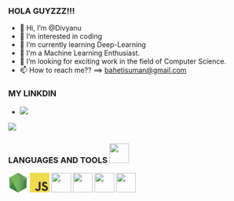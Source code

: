 ### HOLA GUYZZZ!!!

- 👋 Hi, I’m @Divyanu
- 👀 I’m interested in coding
- 🌱 I’m currently learning Deep-Learning
- 🤖 I'm a Machine Learning Enthusiast.
- 💞️ I’m looking for exciting work in the field of Computer Science.
- 📫 How to reach me?? ==> bahetisuman@gmail.com

### MY LINKDIN
- <img src="https://img.icons8.com/material-outlined/50/000000/linkedin--v2.png">


<img src  = "https://github-readme-stats.vercel.app/api?username=Divyanu&&show_icons=true&title_color=EEC935&icon_color=bb2acf&text_color=08E78B&bg_color=151515">

### LANGUAGES AND TOOLS <img src="https://camo.githubusercontent.com/beb64ff21c883e318e4f5db5231c2ba4175705bea1c9249e82a41ab375db4f75/68747470733a2f2f6d65646961322e67697068792e636f6d2f6d656469612f51737347456d706b79454f684243623765312f67697068792e6769663f6369643d656366303565343761306e336769316266716e74716d6f62386739616964316f796a327772336473336d67373030626c267269643d67697068792e676966" width="40" height="40">
<img src="https://raw.githubusercontent.com/github/explore/80688e429a7d4ef2fca1e82350fe8e3517d3494d/topics/nodejs/nodejs.png" width="40" height="40">  <img src="https://raw.githubusercontent.com/github/explore/80688e429a7d4ef2fca1e82350fe8e3517d3494d/topics/javascript/javascript.png" width="40" height="40">  <img src="https://camo.githubusercontent.com/1d60a65352c961dc0bc3bfcddb926a34787b47ffced9bcadeaea32962297ef5a/68747470733a2f2f696d672e736869656c64732e696f2f62616467652f2d507974686f6e2d3035313232413f7374796c653d666c6174266c6f676f3d707974686f6e" width="40" height="40">  <img src="https://camo.githubusercontent.com/710c84b9d05c2aabc0bededda64d2b6b39c4940b589cac9fa94eb1f7807ed07c/68747470733a2f2f696d672e736869656c64732e696f2f62616467652f6e756d70792532302d2532333031333234332e7376673f267374796c653d666c6174266c6f676f3d6e756d7079266c6f676f436f6c6f723d7768697465" width="40" height="40">  <img src="https://camo.githubusercontent.com/ffa8bf2c88652133a336526ef20b87fa6bcc0e79f71af662e52c35b7a5fbe86c/68747470733a2f2f75706c6f61642e77696b696d656469612e6f72672f77696b6970656469612f656e2f332f33302f4a6176615f70726f6772616d6d696e675f6c616e67756167655f6c6f676f2e737667" width="40" height="40"> <img src="https://img.shields.io/badge/TensorFlow-FF6F00?style=for-the-badge&logo=tensorflow&logoColor=white" width="40" height="40">
